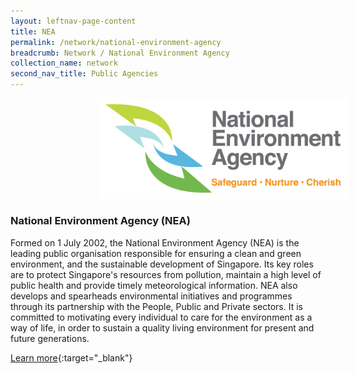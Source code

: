 ```yaml
---
layout: leftnav-page-content
title: NEA
permalink: /network/national-environment-agency
breadcrumb: Network / National Environment Agency
collection_name: network
second_nav_title: Public Agencies
---
```


<img src="/images/network/NEA Logo.jpg" alt="1" style="width:400px;height:160.5px;margin-left:140px">

<h3>National Environment Agency (NEA)</h3>

Formed on 1 July 2002, the National Environment Agency (NEA) is the leading public organisation responsible for ensuring a clean and green environment, and the sustainable development of Singapore. Its key roles are to protect Singapore's resources from pollution, maintain a high level of public health and provide timely meteorological information. NEA also develops and spearheads environmental initiatives and programmes through its partnership with the People, Public and Private sectors. It is committed to motivating every individual to care for the environment as a way of life, in order to sustain a quality living environment for present and future generations.

[Learn more](https://www.nea.gov.sg/){:target="_blank"}
